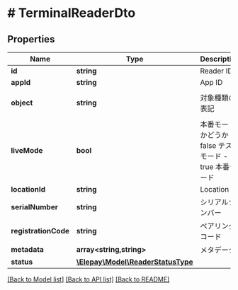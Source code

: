 # # TerminalReaderDto

## Properties

Name | Type | Description | Notes
------------ | ------------- | ------------- | -------------
**id** | **string** | Reader ID | [optional]
**appId** | **string** | App ID | [optional]
**object** | **string** | 対象種類の表記 | [optional] [default to 'terminal.reader']
**liveMode** | **bool** | 本番モードかどうか - false テストモード - true 本番モード | [optional]
**locationId** | **string** | Location ID | [optional]
**serialNumber** | **string** | シリアルナンバー | [optional]
**registrationCode** | **string** | ペアリングコード | [optional]
**metadata** | **array<string,string>** | メタデータ | [optional]
**status** | [**\Elepay\Model\ReaderStatusType**](ReaderStatusType.md) |  | [optional]

[[Back to Model list]](../../README.md#models) [[Back to API list]](../../README.md#endpoints) [[Back to README]](../../README.md)

